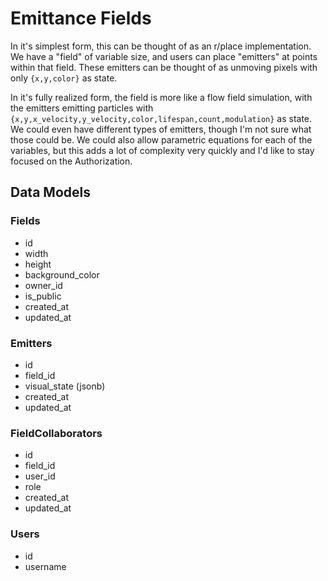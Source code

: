 # Emittance Fields

In it's simplest form, this can be thought of as an r/place implementation. We have a "field" of variable size, and users can place "emitters" at points within that field. These emitters can be thought of as unmoving pixels with only `{x,y,color}` as state. 

In it's fully realized form, the field is more like a flow field simulation, with the emitters emitting particles with `{x,y,x_velocity,y_velocity,color,lifespan,count,modulation}` as state. We could even have different types of emitters, though I'm not sure what those could be. We could also allow parametric equations for each of the variables, but this adds a lot of complexity very quickly and I'd like to stay focused on the Authorization.

## Data Models

### Fields
- id
- width
- height
- background_color
- owner_id
- is_public
- created_at
- updated_at

### Emitters
- id
- field_id
- visual_state (jsonb)
- created_at
- updated_at

### FieldCollaborators
- id
- field_id
- user_id
- role
- created_at
- updated_at

### Users
- id
- username
